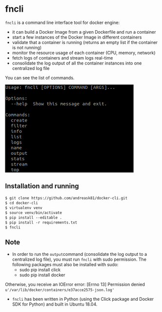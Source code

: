 # fncli

`fncli` is a command line interface tool for docker engine:
 * it can build a Docker Image from a given Dockerfile and run a container
 * start a few instances of the Docker Image in different containers
 * validate that a container is running (returns an empty list if the container is not running)
 * monitor the resource usage of each container (CPU, memory, network)
 * fetch logs of containers and stream logs real-time
 * consolidate the log output of all the container instances into one centralized log file

 You can see the list of commands.

 ![usage](/data/2019-01-20_18:21:37.png)

## Installation and running ##

```
$ git clone https://github.com/andreask81/docker-cli.git
$ cd docker-cli
$ virtualenv venv
$ source venv/bin/activate
$ pip install --editable .
$ pip install -r requirements.txt
$ fncli
```

## Note ##
* In order to run the `output`command (consolidate the log output to a centralized log file),
you must run `fncli` with sudo permission.
  The following packages must also be installed with sudo:
  * sudo pip install click
  * sudo pip install docker

Otherwise, you receive an IOError error: [Errno 13] Permission denied
`u'/var/lib/docker/containers/e37acce2575-json.log'`

* `fncli` has been written in Python (using the Click package and Docker SDK for Python) and built in Ubuntu 18.04.
